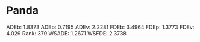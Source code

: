 # Panda

ADEb: 1.8373
ADEp: 0.7195
ADEv: 2.2281
FDEb: 3.4964
FDEp: 1.3773
FDEv: 4.029
Rank: 379
WSADE: 1.2671
WSFDE: 2.3738